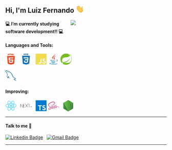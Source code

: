 ## Hi, I'm Luiz Fernando <img src="https://raw.githubusercontent.com/ABSphreak/ABSphreak/master/gifs/Hi.gif" width="26px">

<img src="https://files.readme.io/8c11911-senior-front-end-developer-openings-1.gif" width="300" align="right">

#### 💻 I’m currently studying software development!! 💻<br>

#### Languages and Tools: <br>
<img height="35" alt="HTML" src="https://raw.githubusercontent.com/devicons/devicon/master/icons/html5/html5-plain-wordmark.svg"> &nbsp;
<img height="35" alt="CSS" src="https://raw.githubusercontent.com/devicons/devicon/master/icons/css3/css3-plain-wordmark.svg"> &nbsp;
<img height="35" alt="Javascript" src="https://raw.githubusercontent.com/devicons/devicon/master/icons/javascript/javascript-plain.svg">
<img height="35" alt="Java" src="https://raw.githubusercontent.com/devicons/devicon/master/icons/java/java-original.svg">
<img height="35" alt="Spring" src="https://raw.githubusercontent.com/devicons/devicon/master/icons/spring/spring-original.svg">

<img height="35" alt="Mysql" src="https://raw.githubusercontent.com/devicons/devicon/master/icons/mysql/mysql-plain.svg">

#### Improving: <br>
<img height="35" alt="React" src="https://raw.githubusercontent.com/devicons/devicon/master/icons/react/react-original.svg"> &nbsp;
<img height="35" alt="NextJs" src="https://raw.githubusercontent.com/devicons/devicon/master/icons/nextjs/nextjs-original-wordmark.svg"> &nbsp;
<img height="35" alt="Typesrcipt" src="https://raw.githubusercontent.com/devicons/devicon/master/icons/typescript/typescript-plain.svg">
<img height="35" alt="SCSS" src="https://raw.githubusercontent.com/devicons/devicon/master/icons/sass/sass-original.svg"> &nbsp;
<img height="35" alt="NodeJS" src="https://raw.githubusercontent.com/devicons/devicon/master/icons/nodejs/nodejs-original.svg"> &nbsp;

<hr>

#### Talk to me 📲

[![Linkedin Badge](https://img.shields.io/badge/linkedin%20-%230077B5.svg?&style=for-the-badge&logo=linkedin&logoColor=white)](https://www.linkedin.com/in/lufebraz/) &nbsp;
[![Gmail Badge](https://img.shields.io/badge/GMAIL-%23DC322F.svg?&style=for-the-badge&logo=gmail&logoColor=white)](mailto:luizbraz98@gmail.com)

<hr>
